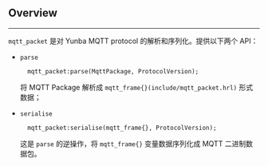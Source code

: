 ## Overview
---

`mqtt_packet` 是对 Yunba MQTT protocol 的解析和序列化。提供以下两个 API：

- `parse`

        mqtt_packet:parse(MqttPackage, ProtocolVersion);

     将 MQTT Package 解析成 `mqtt_frame{}(include/mqtt_packet.hrl)` 形式数据；


- `serialise`

        mqtt_packet:serialise(mqtt_frame{}, ProtocolVersion);

     这是 `parse` 的逆操作，将 `mqtt_frame{}` 变量数据序列化成 MQTT 二进制数据包。